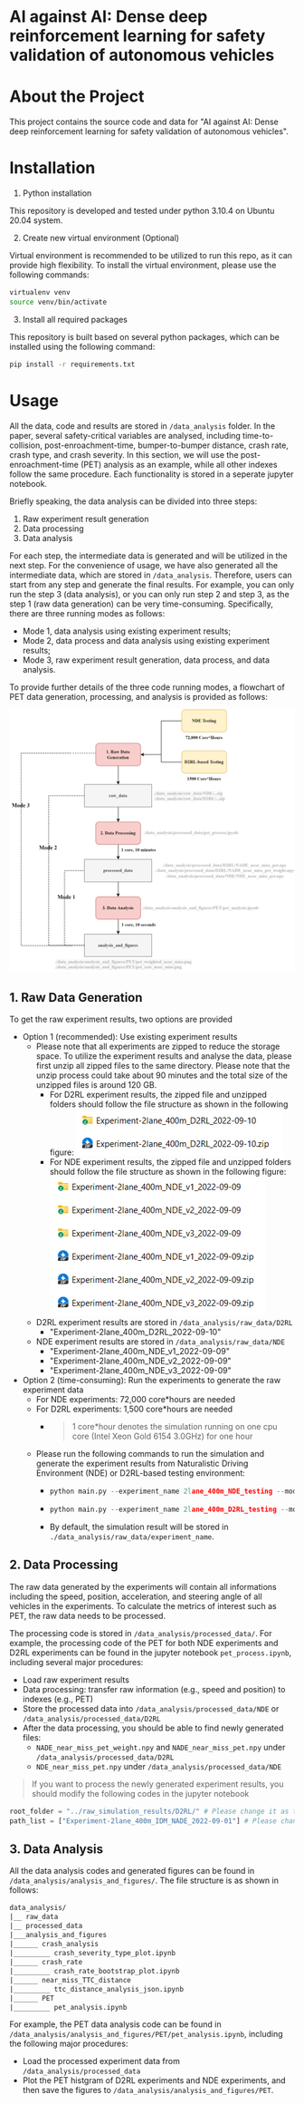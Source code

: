 # AI against AI: Dense deep reinforcement learning for safety validation of autonomous vehicles

<!-- ABOUT THE PROJECT -->
# About the Project

This project contains the source code and data for "AI against AI: Dense deep reinforcement learning for safety validation of autonomous vehicles".

# Installation
1. Python installation
   
This repository is developed and tested under python 3.10.4 on Ubuntu 20.04 system.


2. Create new virtual environment (Optional)
   
Virtual environment is recommended to be utilized to run this repo, as it can provide high flexibility. To install the virtual environment, please use the following commands:
```bash
virtualenv venv
source venv/bin/activate
```

3. Install all required packages

This repository is built based on several python packages, which can be installed using the following command:
```bash
pip install -r requirements.txt
```

<!-- USAGE EXAMPLES -->

# Usage

All the data, code and results are stored in `/data_analysis` folder. In the paper, several safety-critical variables are analysed, including time-to-collision, post-enroachment-time, bumper-to-bumper distance, crash rate, crash type, and crash severity. In this section, we will use the post-enroachment-time (PET) analysis as an example, while all other indexes follow the same procedure. Each functionality is stored in a seperate jupyter notebook.

Briefly speaking, the data analysis can be divided into three steps:
1. Raw experiment result generation
2. Data processing
3. Data analysis
   
For each step, the intermediate data is generated and will be utilized in the next step. For the convenience of usage, we have also generated all the intermediate data, which are stored in `/data_analysis`. Therefore, users can start from any step and generate the final results. For example, you can only run the step 3 (data analysis), or you can only run step 2 and step 3, as the step 1 (raw data generation) can be very time-consuming. Specifically, there are three running modes as follows:

* Mode 1, data analysis using existing experiment results;
* Mode 2, data process and data analysis using existing experiment results;
* Mode 3, raw experiment result generation, data process, and data analysis.

 To provide further details of the three code running modes, a flowchart of PET data generation, processing, and analysis is provided as follows:

 ![File structure](./documentation_figure.png "Title")

## 1. Raw Data Generation

To get the raw experiment results, two options are provided

* Option 1 (recommended): Use existing experiment results
  * Please note that all experiments are zipped to reduce the storage space. To utilize the experiment results and analyse the data, please first unzip all zipped files to the same directory. Please note that the unzip process could take about 90 minutes and the total size of the unzipped files is around 120 GB. 
    * For D2RL experiment results, the zipped file and unzipped folders should follow the file structure as shown in the following figure:
  ![Flowchart of three code running modes](./file.png "Title")
    * For NDE experiment results, the zipped file and unzipped folders should follow the file structure as shown in the following figure: ![Flowchart of three code running modes](./file_nde.png "Title")
  * D2RL experiment results are stored in `/data_analysis/raw_data/D2RL`
    * "Experiment-2lane_400m_D2RL_2022-09-10"
  * NDE experiment results are stored in `/data_analysis/raw_data/NDE`
    * "Experiment-2lane_400m_NDE_v1_2022-09-09"
    * "Experiment-2lane_400m_NDE_v2_2022-09-09"
    * "Experiment-2lane_400m_NDE_v3_2022-09-09"
* Option 2 (time-consuming): Run the experiments to generate the raw experiment data
  * For NDE experiments: 72,000 core*hours are needed
  * For D2RL experiments: 1,500 core*hours are needed
    * > 1 core*hour denotes the simulation running on one cpu core (Intel Xeon Gold 6154 3.0GHz) for one hour
  * Please run the following commands to run the simulation and generate the experiment results from Naturalistic Driving Environment (NDE) or D2RL-based testing environment:
    * ```python
      python main.py --experiment_name 2lane_400m_NDE_testing --mode NDE # Use this for NDE Testing
    * ```python 
      python main.py --experiment_name 2lane_400m_D2RL_testing --mode D2RL # Use this for D2RL Testing
    * By default, the simulation result will be stored in `./data_analysis/raw_data/experiment_name`.

## 2. Data Processing

The raw data generated by the experiments will contain all informations including the speed, position, acceleration, and steering angle of all vehicles in the experiments. To calculate the metrics of interest such as PET, the raw data needs to be processed. 

The processing code is stored in `/data_analysis/processed_data/`. For example, the processing code of the PET for both NDE experiments and D2RL experiments can be found in the jupyter notebook `pet_process.ipynb`, including several major procedures:

* Load raw experiment results
* Data processing: transfer raw information (e.g., speed and position) to indexes (e.g., PET)
* Store the processed data into `/data_analysis/processed_data/NDE` or `/data_analysis/processed_data/D2RL`
* After the data processing, you should be able to find newly generated files:
  * `NADE_near_miss_pet_weight.npy` and `NADE_near_miss_pet.npy` under `/data_analysis/processed_data/D2RL`
  * `NDE_near_miss_pet.npy` under `/data_analysis/processed_data/NDE`

> If you want to process the newly generated experiment results, you should modify the following codes in the jupyter notebook
```python
root_folder = "../raw_simulation_results/D2RL/" # Please change it as the position where you stored the newly generated raw experiment data
path_list = ["Experiment-2lane_400m_IDM_NADE_2022-09-01"] # Please change it as the name of the folder generated in your new experiments
```


## 3. Data Analysis
All the data analysis codes and generated figures can be found in `/data_analysis/analysis_and_figures/`. The file structure is as shown in follows:
```
data_analysis/
|__ raw_data
|__ processed_data
|___analysis_and_figures
|______ crash_analysis
|_________ crash_severity_type_plot.ipynb
|______ crash_rate
|_________ crash_rate_bootstrap_plot.ipynb
|______ near_miss_TTC_distance
|_________ ttc_distance_analysis_json.ipynb
|______ PET
|_________ pet_analysis.ipynb
```
For example, the PET data analysis code can be found in `/data_analysis/analysis_and_figures/PET/pet_analysis.ipynb`, including the following major procedures:

* Load the processed experiment data from `/data_analysis/processed_data`
* Plot the PET histgram of D2RL experiments and NDE experiments, and then save the figures to `/data_analysis/analysis_and_figures/PET`.